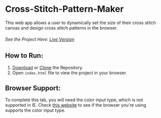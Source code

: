 # Cross-Stitch-Pattern-Maker

This web app allows a user to dynamically set the size of their cross stitch canvas and design cross stitch patterns in the browser.

###### See the Project Here: [Live Version](https://sagarchoudhary96.github.io/Cross-Stitch-Pattern-Maker/index.html)

## How to Run: 
1. [Download](https://github.com/sagarchoudhary96/Cross-Stitch-Pattern-Maker/archive/master.zip) or [Clone](https://github.com/sagarchoudhary96/Cross-Stitch-Pattern-Maker.git) the Repository.
2. Open `index.html` file to view the project in your browser.
## Browser Support: 

To complete this lab, you will need the color input type, which is not supported in IE. Check [this website](http://caniuse.com/#feat=input-color) to see if the browser you're using supports the color input type.
